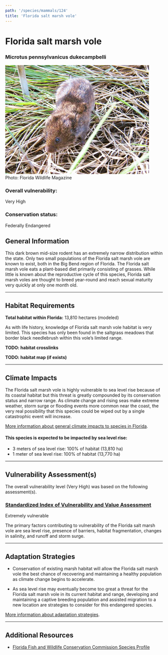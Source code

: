 ```yaml
---
path: '/species/mammals/124'
title: 'Florida salt marsh vole'
---
```


# Florida salt marsh vole

### Microtus pennsylvanicus dukecampbelli

<div id="TopSection">

<div class="header-photo"><img src="124.jpg" alt="Photo for Florida salt marsh vole"/>
<figcaption>Photo: Florida Wildlife Magazine</figcaption></div>

<div>

### Overall vulnerability:

<div class="vulnerability vulnerability-extreme">Very High</div>

### Conservation status:

Federally Endangered

</div>
</div>

## General Information

This dark brown mid-size rodent has an extremely narrow distribution within the state. Only two small populations of the Florida salt marsh vole are known to exist, both in the Big Bend region of Florida.  The Florida salt marsh vole eats a plant-based diet primarily consisting of grasses.  While little is known about the reproductive cycle of this species, Florida salt marsh voles are thought to breed year-round and reach sexual maturity very quickly at only one month old.

<hr />

## Habitat Requirements

**Total habitat within Florida:** 13,810 hectares (modeled)

As with life history, knowledge of Florida salt marsh vole habitat is very limited.  This species has only been found in the saltgrass meadows that border black needlebrush within this vole’s limited range.

**TODO: habitat crosslinks**

**TODO: habitat map (if exists)**

<hr />

## Climate Impacts

The Florida salt marsh vole is highly vulnerable to sea level rise because of its coastal habitat but this threat is greatly compounded by its conservation status and narrow range.  As climate change and rising seas make extreme weather, storm surge or flooding events more common near the coast, the very real possibility that this species could be wiped out by a single catastrophic event will increase.

[More information about general climate impacts to species in Florida](/impacts/species).


#### This species is expected to be impacted by sea level rise:

- 3 meters of sea level rise: 100% of habitat (13,810 ha)
- 1 meter of sea level rise: 100% of habitat (13,770 ha)
    

<hr />

## Vulnerability Assessment(s)

The overall vulnerability level (Very High) was based on the following assessment(s).
#### 
<div class="vulnerability-header">
<h3><a href="/impacts/vulnerability/sivva/species">Standardized Index of Vulnerability and Value Assessment</a></h3>
<div class="vulnerability vulnerability-extreme">Extremely vulnerable</div>
</div> 

The primary factors contributing to vulnerability of the Florida salt marsh vole are sea level rise, presence of barriers, habitat fragmentation, changes in salinity, and runoff and storm surge.


<hr />

## Adaptation Strategies

- Conservation of existing marsh habitat will allow the Florida salt marsh vole the best chance of recovering and maintaining a healthy population as climate change begins to accelerate.

- As sea level rise may eventually become too great a threat for the Florida salt marsh vole in its current habitat and range, developing and maintaining a captive breeding population and assisted migration to a new location are strategies to consider for this endangered species.

[More information about adaptation strategies](/strategies).

<hr />


## Additional Resources

- [Florida Fish and Wildlife Conservation Commission Species Profile](https://myfwc.com/wildlifehabitats/profiles/mammals/land/florida-salt-marsh-vole/)

